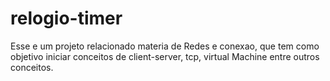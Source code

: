 # relogio-timer
Esse e um projeto relacionado materia de Redes e conexao, que tem como objetivo iniciar conceitos de client-server, tcp, virtual Machine entre outros conceitos. 
